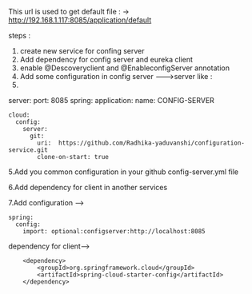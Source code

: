 This url is used to get default file : -> http://192.168.1.117:8085/application/default


steps : 
1. create new service for confing server
2. Add dependency for config server and eureka client
3. enable @Descoveryclient and @EnableconfigServer annotation
4. Add some configuration in config server --->server like :
5. 
  server:
    port:  8085
  spring:
    application:
      name: CONFIG-SERVER
  
    cloud:
      config:
        server:
          git:
            uri:  https://github.com/Radhika-yaduvanshi/configuration-service.git
            clone-on-start: true

5.Add you common configuration in your github config-server.yml file

6.Add dependency for client  in another services 

7.Add configuration -->

    spring:
      config:
        import: optional:configserver:http://localhost:8085


dependency for client-->

		<dependency>
			<groupId>org.springframework.cloud</groupId>
			<artifactId>spring-cloud-starter-config</artifactId>
		</dependency>

   
